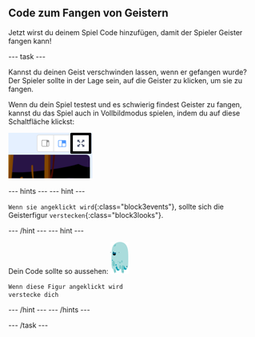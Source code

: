 ## Code zum Fangen von Geistern

Jetzt wirst du deinem Spiel Code hinzufügen, damit der Spieler Geister fangen kann!

--- task ---

Kannst du deinen Geist verschwinden lassen, wenn er gefangen wurde? Der Spieler sollte in der Lage sein, auf die Geister zu klicken, um sie zu fangen.

Wenn du dein Spiel testest und es schwierig findest Geister zu fangen, kannst du das Spiel auch in Vollbildmodus spielen, indem du auf diese Schaltfläche klickst:

![screenshot](images/ghost-fullscreen-annotated.png)

--- hints ---
 --- hint ---

`Wenn sie angeklickt wird`{:class="block3events"}, sollte sich die Geisterfigur `verstecken`{:class="block3looks"}.

--- /hint --- --- hint ---

Dein Code sollte so aussehen: ![Geist-Figur](images/ghost-sprite.png)

```blocks3
Wenn diese Figur angeklickt wird
verstecke dich
```

--- /hint --- --- /hints ---

--- /task ---